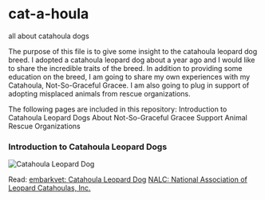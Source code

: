 # cat-a-houla
all about catahoula dogs

The purpose of this file is to give some insight to the catahoula leopard dog breed. I adopted a catahoula leopard dog about a year ago and I would like to share the incredible traits of the breed. In addition to providing some education on the breed, I am going to share my own experiences with my Catahoula, Not-So-Graceful Gracee.  I am also going to plug in support of adopting misplaced animals from rescue organizations.

The following pages are included in this repository:
Introduction to Catahoula Leopard Dogs
About Not-So-Graceful Gracee
Support Animal Rescue Organizations

### Introduction to Catahoula Leopard Dogs
![Catahoula Leopard Dog](https://front.embarkvet.com/img/breeds/catahoula_leopard_dog_v2.png)

Read:
[embarkvet: Catahoula Leopard Dog](https://embarkvet.com/resources/dog-breeds/catahoula-leopard-dog/)
[NALC: National Association of Leopard Catahoulas, Inc.](https://www.nalc-inc.org/)
